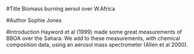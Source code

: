 #Title
Biomass burning aersol over W.Africa

#Author
Sophie Jones

#Introduction
Hayword et al (1999) made some great measurements of BBOA over the Sahara.
We add to these measurements, with chemical composition data, using an aerosol mass spectrometer (Allen et al 2000).